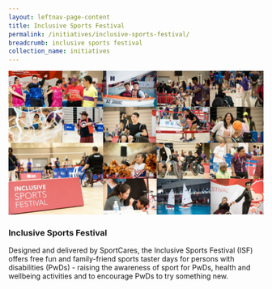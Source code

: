```yaml
---
layout: leftnav-page-content
title: Inclusive Sports Festival
permalink: /initiatives/inclusive-sports-festival/
breadcrumb: inclusive sports festival
collection_name: initiatives
---
```


![Inclusive Sports Festival](/images/Inclusive_Sports_Festival.jpg)

### Inclusive Sports Festival

Designed and delivered by SportCares, the Inclusive Sports Festival (ISF) offers free fun and family-friend sports taster days for persons with disabilities (PwDs) - raising the awareness of sport for PwDs, health and wellbeing activities and to encourage PwDs to try something new.
